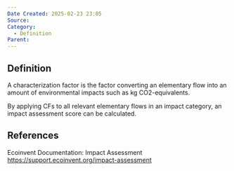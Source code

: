 ```yaml
---
Date Created: 2025-02-23 23:05
Source: 
Category:
  - Definition
Parent:
---
```

## Definition
A characterization factor is the factor converting an elementary flow into an amount of environmental impacts such as kg CO2-equivalents. 

By applying CFs to all relevant elementary flows in an impact category, an impact assessment score can be calculated. 

## References
Ecoinvent Documentation: Impact Assessment
https://support.ecoinvent.org/impact-assessment